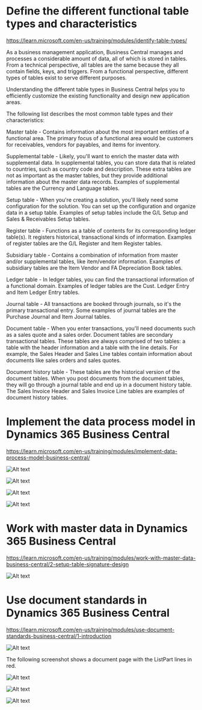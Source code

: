 # Define the different functional table types and characteristics

https://learn.microsoft.com/en-us/training/modules/identify-table-types/

As a business management application, Business Central manages and processes a considerable amount of data, all of which is stored in tables. From a technical perspective, all tables are the same because they all contain fields, keys, and triggers. From a functional perspective, different types of tables exist to serve different purposes.

Understanding the different table types in Business Central helps you to efficiently customize the existing functionality and design new application areas.

The following list describes the most common table types and their characteristics:

Master table - Contains information about the most important entities of a functional area. The primary focus of a functional area would be customers for receivables, vendors for payables, and items for inventory.

Supplemental table - Likely, you'll want to enrich the master data with supplemental data. In supplemental tables, you can store data that is related to countries, such as country code and description. These extra tables are not as important as the master tables, but they provide additional information about the master data records. Examples of supplemental tables are the Currency and Language tables.

Setup table - When you're creating a solution, you'll likely need some configuration for the solution. You can set up the configuration and organize data in a setup table. Examples of setup tables include the G/L Setup and Sales & Receivables Setup tables.

Register table - Functions as a table of contents for its corresponding ledger table(s). It registers historical, transactional kinds of information. Examples of register tables are the G/L Register and Item Register tables.

Subsidiary table - Contains a combination of information from master and/or supplemental tables, like item/vendor information. Examples of subsidiary tables are the Item Vendor and FA Depreciation Book tables.

Ledger table - In ledger tables, you can find the transactional information of a functional domain. Examples of ledger tables are the Cust. Ledger Entry and Item Ledger Entry tables.

Journal table - All transactions are booked through journals, so it's the primary transactional entry. Some examples of journal tables are the Purchase Journal and Item Journal tables.

Document table - When you enter transactions, you'll need documents such as a sales quote and a sales order. Document tables are secondary transactional tables. These tables are always comprised of two tables: a table with the header information and a table with the line details. For example, the Sales Header and Sales Line tables contain information about documents like sales orders and sales quotes.

Document history table - These tables are the historical version of the document tables. When you post documents from the document tables, they will go through a journal table and end up in a document history table. The Sales Invoice Header and Sales Invoice Line tables are examples of document history tables.


# Implement the data process model in Dynamics 365 Business Central

https://learn.microsoft.com/en-us/training/modules/implement-data-process-model-business-central/

![Alt text](image.png)

![Alt text](image-1.png)

![Alt text](image-2.png)

![Alt text](image-3.png)

# Work with master data in Dynamics 365 Business Central


https://learn.microsoft.com/en-us/training/modules/work-with-master-data-business-central/2-setup-table-signature-design

![Alt text](image-4.png)


# Use document standards in Dynamics 365 Business Central

https://learn.microsoft.com/en-us/training/modules/use-document-standards-business-central/1-introduction

![Alt text](image-5.png)

The following screenshot shows a document page with the ListPart lines in red.

![Alt text](image-6.png)


![Alt text](image-7.png)

![Alt text](image-8.png)

